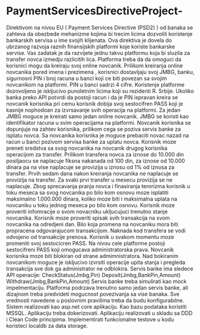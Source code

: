 # PaymentServicesDirectiveProject-
Direktivom na nivou EU ( Payment Services Directive (PSD2) ) od banaka se zahteva da obezbede mehanizme kojima bi trecim licima dozvolili koristenje bankarskih servisa u ime svojih klijenata. Ova direktiva je dovela do ubrzanog razvoja raznih finansijskih platformi koje koriste  bankarske servise. Vas zadatak je da razvijete jednu takvu platformu koja bi sluzila za transfer novca izmedju razlicitih lica. Platforma treba da da omoguci da korisnici mogu da kreiraju svoj online novcanik. Prilikom kreiranja online novcanika pored imena i prezimena , korisnici dostavljaju svoj JMBG, banku, sigurnosni PIN i broj racuna u banci koji ce biti povezan sa svojim novcanikom na platformi. PIN u banci sadrzi 4 cifre. Koristenje platforme dozovoljeno je iskljucivo punoletnim licima koji su rezidenti R. Srbije. Ukoliko banka preko API potvrdi da postoji racun i da je PIN ispravan kreira se novcanik korisnika pri cemu korisnik dobija svoj sestocifren PASS koji je kasnije nophodoan za izvrsavanje svih operacija na platformi. Za jedan JMBG moguce je kreirati samo jedan online novcanik. JMBG se koristi kao identifikator racuna u svim operacijama na platformi. Novcanik korisnika se dopunjuje na zahtev korisnika, prilikom cega se poziva servis banke za isplatu novca. Sa novcanika korisnika je moguce prebaciti novac nazad na racun u banci pozivom servisa banke za uplatu novca. Korisnik moze preneti sredstva sa svog novcanika na novcanik drugog korisnika operacijom za transfer. Prilikom transfera novca za iznose do 10.000 din posiljaocu se naplacuje fiksna nakanada od 100 din, za iznose od 10.000 dinara pa na vise naplacuje se provizija u iznosu od 1% od iznosa za transfer. Prvih sedam dana nakon kreiranja novcanika ne naplacuje se provizija na transfer. Za svaki prvi transfer u mesecu provizija se ne naplacuje. Zbog sprecavanja pranja novca i finasiranja terorizma korisnik u toku meseca sa svog novcanika po bilo kom osnovu moze isplatiti maksimalno 1.000.000 dinara, koliko moze biti i maksimalna uplata na novcaniku u toku jednog meseca po bilo kom osnovu. Korisnik moze proveriti infomracije o svom novacniku ukljucujuci trenutno stanje novcanika. Korisnik moze proveriti spisak svih transakcija na svom novcanika na odredjeni dan. Bilo koja promena na novcaniku mora biti propracena odgovarajucom transakcijom. Naknada kod transfera se vodi odvojeno od transakcije prenosa. Korisnik u svakom momentu moze promeniti svoj sestocicren PASS. Na nivou cele platforme postoji sestocifreni PASS koji omogucava administratorska prava. Novcanik korisnika moze biti blokiran od strane admimnistratora. Nad bokiranim novcanikom moguce je iskljucivo izvrsiti operacije upita stanja i pregleda transakcija sve dok ga administrator ne odblokira. Servis banke ima sledece API operacije: CheckStatus(Jmbg,Pin) Deposit(Jmbg,BankPin,Amount) Withdraw(Jmbg,BankPin,Amount) Servis banke treba simulirati kao mock impelmentaciju. Platforma podrzava trenutno samo jedan servis banke, ali dizajnom treba predvideti mogucnost povezivanja sa vise banaka. Sve vrednosti navedene u poslovnim pravilima treba da budu konfigurabilne. Sistem realizovati kao asp.net core aplikaciju. Kao bazu podataka koristiti MSSQL. Aplikaciju treba dokerizovati. Aplikaciju realizovati u skladu sa DDD i Clean Code principima. Implementirati funkcionalne testove u kodu koristeci localdb za data storage.
